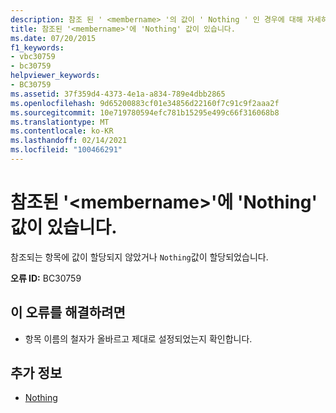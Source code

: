 ```yaml
---
description: 참조 된 ' <membername> '의 값이 ' Nothing ' 인 경우에 대해 자세히 알아보세요.
title: 참조된 '<membername>'에 'Nothing' 값이 있습니다.
ms.date: 07/20/2015
f1_keywords:
- vbc30759
- bc30759
helpviewer_keywords:
- BC30759
ms.assetid: 37f359d4-4373-4e1a-a834-789e4dbb2865
ms.openlocfilehash: 9d65200883cf01e34856d22160f7c91c9f2aaa2f
ms.sourcegitcommit: 10e719780594efc781b15295e499c66f316068b8
ms.translationtype: MT
ms.contentlocale: ko-KR
ms.lasthandoff: 02/14/2021
ms.locfileid: "100466291"
---
```

# <a name="referenced-membername-has-a-value-of-nothing"></a>참조된 '\<membername>'에 'Nothing' 값이 있습니다.

참조되는 항목에 값이 할당되지 않았거나 `Nothing`값이 할당되었습니다.  
  
 **오류 ID:** BC30759  
  
## <a name="to-correct-this-error"></a>이 오류를 해결하려면  
  
- 항목 이름의 철자가 올바르고 제대로 설정되었는지 확인합니다.  
  
## <a name="see-also"></a>추가 정보

- [Nothing](../language-reference/nothing.md)
